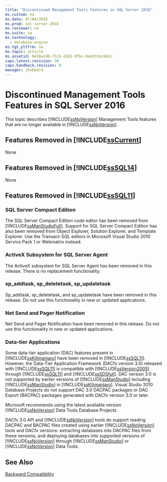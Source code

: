 ```yaml
---
title: "Discontinued Management Tools Features in SQL Server 2016"
ms.custom: na
ms.date: 07/04/2016
ms.prod: sql-server-2016
ms.reviewer: na
ms.suite: na
ms.technology: 
  - database-engine
ms.tgt_pltfrm: na
ms.topic: article
ms.assetid: 6e58acd0-73c5-4161-9fbc-8ea531bc681c
caps.latest.revision: 30
caps.handback.revision: 0
manager: jhubbard
---
```

# Discontinued Management Tools Features in SQL Server 2016
This topic describes [!INCLUDE[ssNoVersion](../../Topics/TopicNameContainA/tokens/ssNoVersion_md.md)] Management Tools features that are no longer available in [!INCLUDE[ssNoVersion](../../Topics/TopicNameContainA/tokens/ssNoVersion_md.md)].  
  
## Features Removed in [!INCLUDE[ssCurrent](../../Topics/TopicNameContainA/tokens/ssCurrent_md.md)]  
 None  
  
## Features Removed in [!INCLUDE[ssSQL14](../../Topics/TopicNameContainA/tokens/ssSQL14_md.md)]  
 None  
  
## Features Removed in [!INCLUDE[ssSQL11](../../Topics/TopicNameContainA/tokens/ssSQL11_md.md)]  
  
### SQL Server Compact Edition  
 The SQL Server Compact Edition code editor has been removed from [!INCLUDE[ssManStudioFull](../../Topics/TopicNameContainA/tokens/ssManStudioFull_md.md)]. Support for SQL Server Compact Edition has also been removed from Object Explorer, Solution Explorer, and Template Explorer. Use the Transact-SQL editors in Microsoft Visual Studio 2010 Service Pack 1 or Webmatrix instead.  
  
### ActiveX Subsystem for SQL Server Agent  
 The ActiveX subsystem for SQL Server Agent has been removed in this release. There is no replacement functionality.  
  
### sp_addtask, sp_deletetask, sp_updatetask  
 Sp_addtask, sp_deletetask, and sp_updatetask have been removed in this release. Do not use this functionality in new or updated applications.  
  
### Net Send and Pager Notification  
 Net Send and Pager Notification have been removed in this release. Do not use this functionality in new or updated applications.  
  
### Data-tier Applications  
 Some data-tier application (DAC) features present in [!INCLUDE[ssKilimanjaro](../../Topics/TopicNameContainA/tokens/ssKilimanjaro_md.md)] have been removed in [!INCLUDE[ssSQL11](../../Topics/TopicNameContainA/tokens/ssSQL11_md.md)]. However, the Data-Tier Application Framework (DACfx version 3.0) released with [!INCLUDE[ssSQL11](../../Topics/TopicNameContainA/tokens/ssSQL11_md.md)] is compatible with [!INCLUDE[ssVersion2005](../../Topics/TopicNameContainA/tokens/ssVersion2005_md.md)] through [!INCLUDE[ssSQL11](../../Topics/TopicNameContainA/tokens/ssSQL11_md.md)] and [!INCLUDE[ssSDSfull](../../Topics/TopicNameContainA/tokens/ssSDSfull_md.md)]. DAC version 3.0 is not supported by earlier versions of [!INCLUDE[ssManStudio](../../Topics/TopicNameContainA/tokens/ssManStudio_md.md)] including [!INCLUDE[ssManStudio](../../Topics/TopicNameContainA/tokens/ssManStudio_md.md)] in [!INCLUDE[ssKilimanjaro](../../Topics/TopicNameContainA/tokens/ssKilimanjaro_md.md)]. Visual Studio 2010 Database Projects do not support DAC 3.0 DACPAC packages or DAC Export (BACPAC) packages generated with DACfx version 3.0 or later.  
  
 Microsoft recommends using the latest available version [!INCLUDE[ssNoVersion](../../Topics/TopicNameContainA/tokens/ssNoVersion_md.md)] Data Tools Database Projects.  
  
 DACfx 3.0 API and [!INCLUDE[ssNoVersion](../../Topics/TopicNameContainA/tokens/ssNoVersion_md.md)] tools do support reading DACPAC and BACPAC files created using earlier [!INCLUDE[ssNoVersion](../../Topics/TopicNameContainA/tokens/ssNoVersion_md.md)] tools and DACfx versions: extracting databases into DACPAC files from these versions, and deploying databases into supported versions of [!INCLUDE[ssNoVersion](../../Topics/TopicNameContainA/tokens/ssNoVersion_md.md)] through [!INCLUDE[ssManStudio](../../Topics/TopicNameContainA/tokens/ssManStudio_md.md)] or [!INCLUDE[ssNoVersion](../../Topics/TopicNameContainA/tokens/ssNoVersion_md.md)] Data Tools.  
  
## See Also  
 [Backward Compatibility](assetId:///15d9117e-e2fa-4985-99ea-66a117c1e9fd)